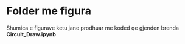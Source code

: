 # Folder me figura

Shumica e figurave ketu jane prodhuar me koded qe gjenden brenda **Circuit_Draw.ipynb**
